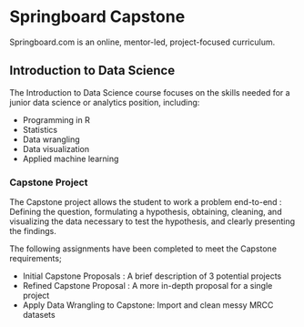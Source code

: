 # Springboard Capstone

Springboard.com is an online, mentor-led, project-focused curriculum. 

## Introduction to Data Science

The Introduction to Data Science course focuses on the skills needed for a junior data science or analytics position, including: 

* Programming in R
* Statistics
* Data wrangling
* Data visualization
* Applied machine learning

### Capstone Project

The Capstone project allows the student to work a problem end-to-end : Defining the question, formulating a hypothesis, obtaining, cleaning, and visualizing the data necessary to test the hypothesis, and clearly presenting the findings.

The following assignments have been completed to meet the Capstone requirements; 

* Initial Capstone Proposals : A brief description of 3 potential projects
* Refined Capstone Proposal : A more in-depth proposal for a single project
* Apply Data Wrangling to Capstone: Import and clean messy MRCC datasets
 
